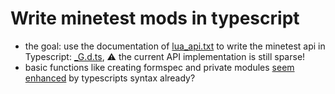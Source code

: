 # Write minetest mods in typescript

- the goal: use the documentation of [lua_api.txt](https://github.com/minetest/minetest/blob/master/doc/lua_api.txt) to write the minetest api in Typescript: [_G.d.ts](other_file.md), :warning: the current API implementation is still sparse!
- basic functions like creating formspec and private modules [seem enhanced]("rubenwardy_formspecs.lua") by typescripts syntax already?